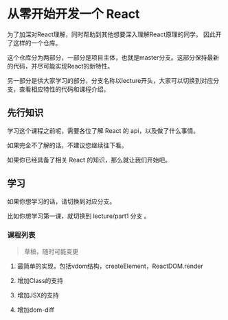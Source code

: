 # 从零开始开发一个 React

为了加深对React理解，同时帮助到其他想要深入理解React原理的同学。
因此开了这样的一个仓库。

这个仓库分为两部分，一部分是项目主体，也就是master分支。这部分保持最新的代码，并尽可能实现React的新特性。

另一部分是供大家学习的部分，分支名称以lecture开头，大家可以切换到对应分支，查看相应特性的代码和课程介绍。

## 先行知识

学习这个课程之前呢，需要各位了解 React 的 api，以及做了什么事情。

如果完全不了解的话，不建议您继续往下看。

如果你已经具备了相关 React 的知识，那么就让我们开始吧。

## 学习
如果你想学习的话，请切换到对应分支。

比如你想学习第一课，就切换到 lecture/part1 分支 。

### 课程列表

> 草稿，随时可能变更

1. 最简单的实现，包括vdom结构，createElement，ReactDOM.render

2. 增加Class的支持

3. 增加JSX的支持

4. 增加dom-diff
